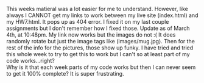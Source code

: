 This weeks matieral was a lot easier for me to understand. However, like always I CANNOT get my links to work between my live
site (index.html) and my HW7.html. It pops up as 404 error. I fixed it on my last couple assignments
but I don't remember how I fixed those. 
Update as of March 4th, at 10:48pm. My link now works but the images do not :(
It does randomly rotate but just the image tags like (images/mug.jpg). Then for the rest of the info for the pictures, those show up funky. I have tried and tried this whole week to try to get this to work but I can't so at least part of my code works...right?
<br> Why is it that each week parts of my code works but then I can never seem to get it 100% complete? It is super frustrating.